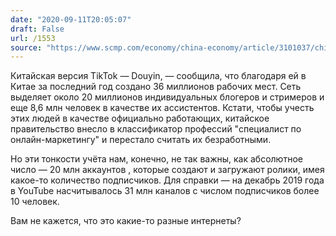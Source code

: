 ```yaml
---
date: "2020-09-11T20:05:07"
draft: False
url: /1553
source: "https://www.scmp.com/economy/china-economy/article/3101037/chinas-tiktok-douyin-says-it-created-36-million-jobs-last"
---
```


Китайская версия TikTok — Douyin, — сообщила, что благодаря ей в Китае за последний год создано 36 миллионов рабочих мест. Сеть выделяет около 20 миллионов индивидуальных блогеров и стримеров и еще 8,6 млн человек в качестве их ассистентов. Кстати, чтобы учесть этих людей в качестве официально работающих, китайское правительство внесло в классификатор профессий "специалист по онлайн-маркетингу" и перестало считать их безработными.

Но эти тонкости учёта нам, конечно, не так важны, как абсолютное число — 20 млн аккаунтов , которые создают и загружают ролики, имея какое-то количество подписчиков. Для справки — на декабрь 2019 года в YouTube   насчитывалось 31 млн каналов с числом подписчиков более 10 человек. 

Вам не кажется, что это какие-то разные интернеты?
